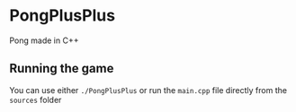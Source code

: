# PongPlusPlus

Pong made in C++

## Running the game

You can use either `./PongPlusPlus` or run the `main.cpp` file directly from the `sources` folder
